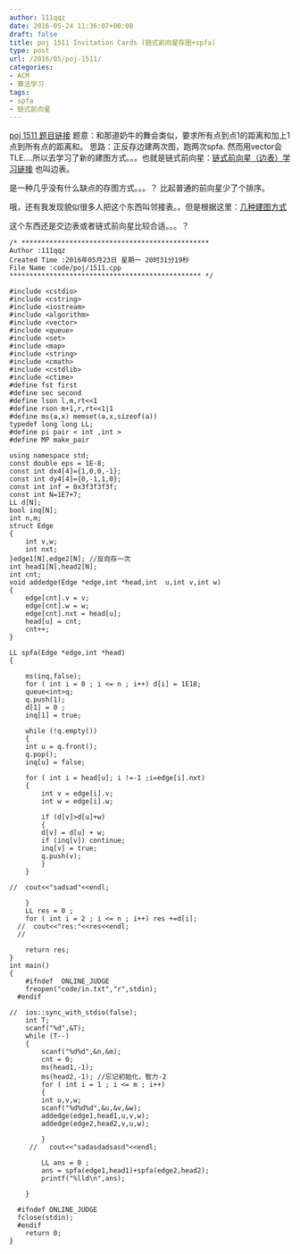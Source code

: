 ```yaml
---
author: 111qqz
date: 2016-05-24 11:36:07+00:00
draft: false
title: poj 1511 Invitation Cards (链式前向星存图+spfa)
type: post
url: /2016/05/poj-1511/
categories:
- ACM
- 算法学习
tags:
- spfa
- 链式前向星
---
```


[poj 1511 题目链接](http://poj.org/problem?id=1511)
题意：和那道奶牛的舞会类似，要求所有点到点1的距离和加上1点到所有点的距离和。
思路：正反存边建两次图，跑两次spfa. 然而用vector会TLE....所以去学习了新的建图方式。。。也就是链式前向星：[链式前向星（边表）学习链接](http://blog.csdn.net/acdreamers/article/details/16902023) 也叫边表。

是一种几乎没有什么缺点的存图方式。。。？ 比起普通的前向星少了个排序。

哦，还有我发现貌似很多人把这个东西叫邻接表。。但是根据这里：[几种建图方式](http://www.cnblogs.com/g0feng/archive/2012/09/18/2690913.html)

这个东西还是交边表或者链式前向星比较合适。。。？




 

    
    /* ***********************************************
    Author :111qqz
    Created Time :2016年05月23日 星期一 20时31分19秒
    File Name :code/poj/1511.cpp
    ************************************************ */
    
    #include <cstdio>
    #include <cstring>
    #include <iostream>
    #include <algorithm>
    #include <vector>
    #include <queue>
    #include <set>
    #include <map>
    #include <string>
    #include <cmath>
    #include <cstdlib>
    #include <ctime>
    #define fst first
    #define sec second
    #define lson l,m,rt<<1
    #define rson m+1,r,rt<<1|1
    #define ms(a,x) memset(a,x,sizeof(a))
    typedef long long LL;
    #define pi pair < int ,int >
    #define MP make_pair
    
    using namespace std;
    const double eps = 1E-8;
    const int dx4[4]={1,0,0,-1};
    const int dy4[4]={0,-1,1,0};
    const int inf = 0x3f3f3f3f;
    const int N=1E7+7;
    LL d[N];
    bool inq[N];
    int n,m;
    struct Edge
    {
        int v,w;
        int nxt;
    }edge1[N],edge2[N]; //反向存一次
    int head1[N],head2[N];
    int cnt;
    void addedge(Edge *edge,int *head,int  u,int v,int w)
    {
        edge[cnt].v = v;
        edge[cnt].w = w;
        edge[cnt].nxt = head[u];
        head[u] = cnt;
        cnt++;
    }
    
    LL spfa(Edge *edge,int *head)
    {
    
        ms(inq,false);
        for ( int i = 0 ; i <= n ; i++) d[i] = 1E18;
        queue<int>q;
        q.push(1);
        d[1] = 0 ;
        inq[1] = true;
    
        while (!q.empty())
        {
    	int u = q.front();
    	q.pop();
    	inq[u] = false;
    
    	for ( int i = head[u]; i !=-1 ;i=edge[i].nxt)
    	{
    	    int v = edge[i].v;
    	    int w = edge[i].w;
    
    	    if (d[v]>d[u]+w)
    	    {
    		d[v] = d[u] + w;
    		if (inq[v]) continue;
    		inq[v] = true;
    		q.push(v);
    	    }
    	}
    
    //	cout<<"sadsad"<<endl;
    
        }
        LL res = 0 ;
        for ( int i = 2 ; i <= n ; i++) res +=d[i];
      //  cout<<"res:"<<res<<endl;
      //
      
        return res;
    }
    int main()
    {
    	#ifndef  ONLINE_JUDGE 
    	freopen("code/in.txt","r",stdin);
      #endif
    
    //	ios::sync_with_stdio(false);
    	int T;
    	scanf("%d",&T);
    	while (T--)
    	{
    	    scanf("%d%d",&n,&m);
    	    cnt = 0;
    	    ms(head1,-1);
    	    ms(head2,-1); //忘记初始化，智力-2
    	    for ( int i = 1 ; i <= m ; i++)
    	    {
    		int u,v,w;
    		scanf("%d%d%d",&u,&v,&w);
    		addedge(edge1,head1,u,v,w);
    		addedge(edge2,head2,v,u,w);
    		
    	    }
    	 //   cout<<"sadasdadsasd"<<endl;
    
    	    LL ans = 0 ;
    	    ans = spfa(edge1,head1)+spfa(edge2,head2);
    	    printf("%lld\n",ans);
    	    
    	}
    
      #ifndef ONLINE_JUDGE  
      fclose(stdin);
      #endif
        return 0;
    }
    



